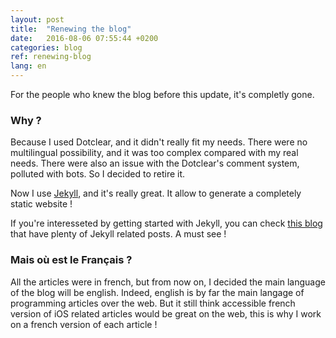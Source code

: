 ```yaml
---
layout: post
title:  "Renewing the blog"
date:   2016-08-06 07:55:44 +0200
categories: blog
ref: renewing-blog
lang: en
---
```


For the people who knew the blog before this update, it's completly gone.

### Why ?

Because I used Dotclear, and it didn't really fit my needs. There were no multilingual possibility, and it was too complex compared with my real needs.
There were also an issue with the Dotclear's comment system, polluted with bots.
So I decided to retire it.

Now I use [Jekyll][jekyll], and it's really great. It allow to generate a completely static website !

If you're interesseted by getting started with Jekyll, you can check [this blog][sylvain-blog] that have plenty of Jekyll related posts. A must see !

### Mais où est le Français ?

All the articles were in french, but from now on, I decided the main language of the blog will be english. 
Indeed, english is by far the main langage of programming articles over the web.
But it still think accessible french version of iOS related articles would be great on the web, this is why I work on a french version of each article !

[jekyll]: https://jekyllrb.com
[sylvain-blog]: https://www.sylvaindurand.org 
